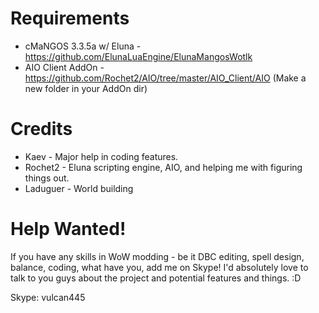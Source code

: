 Requirements
============
* cMaNGOS 3.3.5a w/ Eluna   - https://github.com/ElunaLuaEngine/ElunaMangosWotlk
* AIO Client AddOn          - https://github.com/Rochet2/AIO/tree/master/AIO_Client/AIO (Make a new folder in your AddOn dir)

Credits
=======
* Kaev     - Major help in coding features.
* Rochet2  - Eluna scripting engine, AIO, and helping me with figuring things out. 
* Laduguer - World building

Help Wanted!
============
If you have any skills in WoW modding - be it DBC editing, spell design, balance, coding, what have you, add me on Skype! I'd absolutely love to talk to you guys about the project and potential features and things. :D 

Skype: vulcan445
